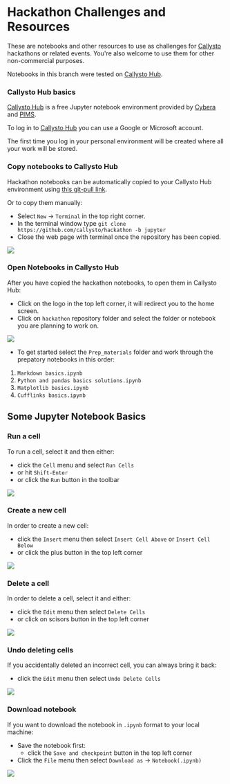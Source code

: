 
# Hackathon Challenges and Resources

These are notebooks and other resources to use as challenges for [Callysto](https://callysto.ca) hackathons or related events. You're also welcome to use them for other non-commercial purposes.

Notebooks in this branch were tested on [Callysto Hub](https://hub.callysto.ca).

### Callysto Hub basics
  
[Callysto Hub]((https://hub.callysto.ca)) is a free Jupyter notebook environment provided by [Cybera](https://www.cybera.ca) and [PIMS](https://www.pims.math.ca). 

To log in to [Callysto Hub]((https://hub.callysto.ca)) you can  use a Google or Microsoft account.  
     
The first time you log in your personal environment will be created where all your work will be stored.

### Copy notebooks to Callysto Hub
   
Hackathon notebooks can be automatically copied to your Callysto Hub environment using [this git-pull link](https://hub.callysto.ca/jupyter/hub/user-redirect/git-pull?repo=https://github.com/callysto/hackathon).
   
 Or to copy them  manually:
 
- Select `New` -> `Terminal` in the top right corner.
- In the terminal window type `git clone https://github.com/callysto/hackathon -b jupyter` 
- Close the web page with terminal once the repository has been copied.

![](https://swift-yeg.cloud.cybera.ca:8080/v1/AUTH_d22d1e3f28be45209ba8f660295c84cf/hackaton/terminal.png)
  
### Open Notebooks in Callysto Hub
  
After you have copied the hackathon notebooks, to open them in Callysto Hub:

- Click on the logo in the top left corner, it will redirect you to the home screen.  
- Click on `hackathon` repository folder and select the folder or notebook you are planning to work on.

![](https://swift-yeg.cloud.cybera.ca:8080/v1/AUTH_d22d1e3f28be45209ba8f660295c84cf/hackaton/jupyter_logo.png)

- To get started select the `Prep_materials` folder and work through the prepatory notebooks in this order: 
1) `Markdown basics.ipynb` 
2) `Python and pandas basics solutions.ipynb` 
3) `Matplotlib basics.ipynb` 
4) `Cufflinks basics.ipynb` 

## Some Jupyter Notebook Basics
### Run a cell
    
To run a cell, select it and then either:

 - click the `Cell` menu and select `Run Cells`
 - or hit `Shift-Enter`
 - or click the `Run` button in the toolbar
 
 ![](https://swift-yeg.cloud.cybera.ca:8080/v1/AUTH_d22d1e3f28be45209ba8f660295c84cf/hackaton/run_button.png)
 
 ### Create a new cell

In order to create a new cell:
   
- click the `Insert` menu then select `Insert Cell Above` or `Insert Cell Below`  
- or click the plus button in the top left corner   
  
![](https://swift-yeg.cloud.cybera.ca:8080/v1/AUTH_d22d1e3f28be45209ba8f660295c84cf/hackaton/plus.png)

### Delete a cell
  
In order to delete a cell, select it and either:

 - click the `Edit` menu then select `Delete Cells`
 - or click on scisors button in the top left corner

![](https://swift-yeg.cloud.cybera.ca:8080/v1/AUTH_d22d1e3f28be45209ba8f660295c84cf/hackaton/scisors.png)
 
 ### Undo deleting cells
    
 If you accidentally deleted an incorrect cell, you can always bring it back:
 - click the `Edit` menu then select `Undo Delete Cells`
    
 ![](https://swift-yeg.cloud.cybera.ca:8080/v1/AUTH_d22d1e3f28be45209ba8f660295c84cf/hackaton/undo_delete_jupyter.png)
 
### Download notebook

If you want to download the notebook in `.ipynb` format to your local machine:

- Save the notebook first:
    - click the `Save and checkpoint` button in the top left corner
- Click the `File` menu then select `Download as` -> `Notebook(.ipynb)`  

![](https://swift-yeg.cloud.cybera.ca:8080/v1/AUTH_d22d1e3f28be45209ba8f660295c84cf/hackaton/save_and_checkpoint.png)
